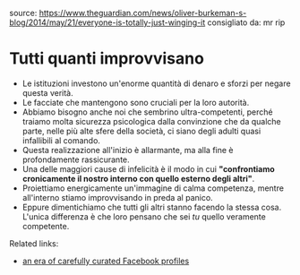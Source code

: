 source: https://www.theguardian.com/news/oliver-burkeman-s-blog/2014/may/21/everyone-is-totally-just-winging-it
consigliato da: mr rip

# Tutti quanti improvvisano

- Le istituzioni investono un'enorme quantità di denaro e sforzi per negare questa verità.
- Le facciate che mantengono sono cruciali per la loro autorità.
- Abbiamo bisogno anche noi che sembrino ultra-competenti, perché traiamo molta sicurezza psicologica dalla convinzione che da qualche parte, nelle più alte sfere della società, ci siano degli adulti quasi infallibili al comando.
- Questa realizzazione all'inizio è allarmante, ma alla fine è profondamente rassicurante.
- Una delle maggiori cause di infelicità è il modo in cui **"confrontiamo cronicamente il nostro interno con quello esterno degli altri"**.
- Proiettiamo energicamente un'immagine di calma competenza, mentre all'interno stiamo improvvisando in preda al panico.
- Eppure dimentichiamo che tutti gli altri stanno facendo la stessa cosa. L'unica differenza è che loro pensano che sei _tu_ quello veramente competente.

Related links:
- [an era of carefully curated Facebook profiles](http://wanderingstan.com/2010-07-22/facebook-acquaintances-the-new-tv-stars)
